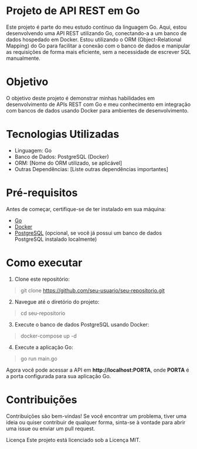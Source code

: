 # Projeto de API REST em Go

Este projeto é parte do meu estudo contínuo da linguagem Go. Aqui, estou desenvolvendo uma API REST utilizando Go, conectando-a a um banco de dados hospedado em Docker. Estou utilizando o ORM (Object-Relational Mapping) do Go para facilitar a conexão com o banco de dados e manipular as requisições de forma mais eficiente, sem a necessidade de escrever SQL manualmente.

# Objetivo

O objetivo deste projeto é demonstrar minhas habilidades em desenvolvimento de APIs REST com Go e meu conhecimento em integração com bancos de dados usando Docker para ambientes de desenvolvimento.

# Tecnologias Utilizadas

- Linguagem: Go
- Banco de Dados: PostgreSQL (Docker)
- ORM: [Nome do ORM utilizado, se aplicável]
- Outras Dependências: [Liste outras dependências importantes]


# Pré-requisitos

Antes de começar, certifique-se de ter instalado em sua máquina:

- [Go](https://go.dev/)
- [Docker](https://www.docker.com/)
- [PostgreSQL](https://www.postgresql.org/) (opcional, se você já possui um banco de dados PostgreSQL instalado localmente)
# Como executar

1. Clone este repositório:


> git clone https://github.com/seu-usuario/seu-repositorio.git

2. Navegue até o diretório do projeto:

> cd seu-repositorio

3. Execute o banco de dados PostgreSQL usando Docker:

> docker-compose up -d

4. Execute a aplicação Go:

> go run main.go



Agora você pode acessar a API em **http://localhost:PORTA**, onde **PORTA** é a porta configurada para sua aplicação Go.

# Contribuições
Contribuições são bem-vindas! Se você encontrar um problema, tiver uma ideia ou quiser contribuir de qualquer forma, sinta-se à vontade para abrir uma issue ou enviar um pull request.

Licença
Este projeto está licenciado sob a Licença MIT.
